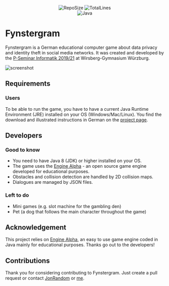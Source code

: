 <div align="center">

![RepoSize](https://img.shields.io/github/repo-size/skaspy/Fynstergram)
![TotalLines](https://img.shields.io/tokei/lines/github/skaspy/Fynstergram)  
![Java](https://img.shields.io/badge/language-Java%208-orange)

</div>

# Fynstergram
Fynstergram is a German educational computer game about data privacy and identity theft in social media networks. It was created and developed by the [P-Seminar Informatik 2019/21](https://old.wirsberg-gymnasium.de/informatik/pseminar1921) at Wirsberg-Gymnasium Würzburg.

![screenshot](https://github.com/skaspy/Fynstergram/blob/main/Assets/StartingScreen/StartbilschirmOHNEButtonsundTitel.png)

## Requirements
### Users
To be able to run the game, you have to have a current Java Runtime Environment (JRE) installed on your OS (Windows/Mac/Linux).
You find the download and illustrated instructions in German on the [project page](https://old.wirsberg-gymnasium.de/informatik/pseminar1921).

## Developers
### Good to know
* You need to have Java 8 (JDK) or higher installed on your OS.
* The game uses the [Engine Alpha](https://engine-alpha.org) - an open source game engine developed for educational purposes.
* Obstacles and collision detection are handled by 2D collision maps.
* Dialogues are managed by JSON files.

### Left to do
* Mini games (e.g. slot machine for the gambling den)
* Pet (a dog that follows the main character throughout the game)

## Acknowledgement
This project relies on [Engine Alpha](https://engine-alpha.org), an easy to use game engine coded in Java mainly for educational purposes. Thanks go out to the developers!

## Contributions
Thank you for considering contributing to Fynstergram. Just create a pull request or contact [JonRandom](https://github.com/JonRandom) or [me](mailto:bee.coding@gmx.de).
